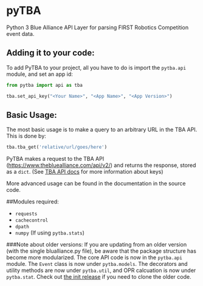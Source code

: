 # pyTBA
Python 3 Blue Alliance API Layer for parsing FIRST Robotics Competition event data.

## Adding it to your code:
To add PyTBA to your project, all you have to do is import the `pytba.api`
module, and set an app id:

```python
from pytba import api as tba

tba.set_api_key("<Your Name>", "<App Name>", "<App Version>")
```
## Basic Usage:
The most basic usage is to make a query to an arbitrary URL in the TBA API.
 This is done by:
 ```python
 tba.tba_get('relative/url/goes/here')
 ```
 PyTBA makes a request to the TBA API (https://www.thebluealliance.com/api/v2/)
  and returns the response, stored as a `dict`. (See [TBA API docs](https://www.thebluealliance.com/apidocs) for more information about keys)
  
 More advanced usage can be found in the documentation in the source code.
  
##Modules required:
* `requests`
* `cachecontrol`
* `dpath`
* `numpy` (If using `pytba.stats`)
  
###Note about older versions:
If you are updating from an older version (with the single blualliance.py file), be aware that the package structure has become more modularized. The core API code is now in the `pytba.api` module. The `Event` class is now under `pytba.models`. The decorators and utility methods are now under `pytba.util`, and OPR calcuation is now under `pytba.stat`. Check out [the init release](https://github.com/Thing342/pyTBA/releases/tag/init) if you need to clone the older code.

